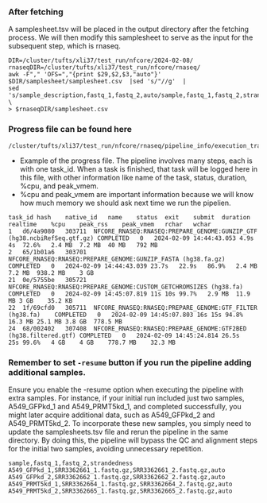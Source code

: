 
### After fetching 
A samplesheet.tsv will be placed in the output directory after the fetching process. We will then modify this samplesheet to serve as the input for the subsequent step, which is rnaseq.    

```shell
DIR=/cluster/tufts/xli37/test_run/nfcore/2024-02-08/
rnaseqDIR=/cluster/tufts/xli37/test_run/nfcore/rnaseq/
awk -F"," 'OFS=","{print $29,$2,$3,"auto"}' $DIR/samplesheet/samplesheet.csv  |sed 's/"//g'  |
sed 's/sample_description,fastq_1,fastq_2,auto/sample,fastq_1,fastq_2,strandedness/' \
> $rnaseqDIR/samplesheet.csv
```


### Progress file can be found here
```shell
/cluster/tufts/xli37/test_run/nfcore/rnaseq/pipeline_info/execution_trace_*
```

* Example of the progress file. The pipeline involves many steps, each is with one task_id. When a task is finished, that task will be logged here in this file, with other information like name of the task, status, duration, %cpu, and peak_vmem.      
* %cpu and peak_vmem are important information because we will know how much memory we should ask next time we run the pipelien.      
```
task_id	hash	native_id	name	status	exit	submit	duration	realtime	%cpu	peak_rss	peak_vmem	rchar	wchar
1	d6/4a9080	303711	NFCORE_RNASEQ:RNASEQ:PREPARE_GENOME:GUNZIP_GTF (hg38.ncbiRefSeq.gtf.gz)	COMPLETED	0	2024-02-09 14:44:43.053	4.9s	4s	72.6%	2.4 MB	7.2 MB	40 MB	792 MB
2	65/1b01a6	303701	NFCORE_RNASEQ:RNASEQ:PREPARE_GENOME:GUNZIP_FASTA (hg38.fa.gz)	COMPLETED	0	2024-02-09 14:44:43.039	23.7s	22.9s	86.9%	2.4 MB	7.2 MB	938.2 MB	3 GB
21	0e/5755be	305721	NFCORE_RNASEQ:RNASEQ:PREPARE_GENOME:CUSTOM_GETCHROMSIZES (hg38.fa)	COMPLETED	0	2024-02-09 14:45:07.819	11s	10s	99.7%	2.9 MB	11.9 MB	3 GB	35.2 KB
22	1f/69cfd0	305711	NFCORE_RNASEQ:RNASEQ:PREPARE_GENOME:GTF_FILTER (hg38.fa)	COMPLETED	0	2024-02-09 14:45:07.803	16s	15s	94.8%	16.3 MB	25.1 MB	3.8 GB	778.5 MB
24	68/002402	307408	NFCORE_RNASEQ:RNASEQ:PREPARE_GENOME:GTF2BED (hg38.filtered.gtf)	COMPLETED	0	2024-02-09 14:45:24.814	26.5s	25s	99.6%	4 GB	4 GB	778.7 MB	32.3 MB

```


### Remember to set `-resume` button if you run the pipeline adding additional samples.       
Ensure you enable the -resume option when executing the pipeline with extra samples. For instance, if your initial run included just two samples, A549_GFPkd_1 and A549_PRMT5kd_1, and completed successfully, you might later acquire additional data, such as A549_GFPkd_2 and A549_PRMT5kd_2. To incorporate these new samples, you simply need to update the samplesheets.tsv file and rerun the pipeline in the same directory. By doing this, the pipeline will bypass the QC and alignment steps for the initial two samples, avoiding unnecessary repetition.        

```
sample,fastq_1,fastq_2,strandedness
A549_GFPkd_1,SRR3362661_1.fastq.gz,SRR3362661_2.fastq.gz,auto
A549_GFPkd_2,SRR3362662_1.fastq.gz,SRR3362662_2.fastq.gz,auto
A549_PRMT5kd_1,SRR3362664_1.fastq.gz,SRR3362664_2.fastq.gz,auto
A549_PRMT5kd_2,SRR3362665_1.fastq.gz,SRR3362665_2.fastq.gz,auto
```
